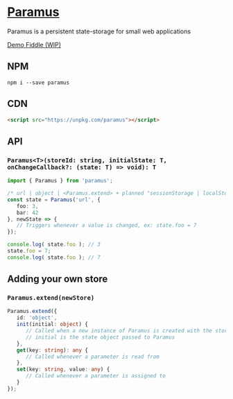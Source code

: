 # [Paramus](https://www.npmjs.com/package/paramus)

Paramus is a persistent state-storage for small web applications

[Demo Fiddle (WIP)](https://jsfiddle.net/gh/get/library/pure/Olian04/Paramus/tree/master/demo)

## NPM
```
npm i --save paramus
```

## CDN

```html
<script src="https://unpkg.com/paramus"></script>
```

## API

### `Paramus<T>(storeId: string, initialState: T, onChangeCallback?: (state: T) => void): T`

```ts
import { Paramus } from 'paramus';

/* url | object | <Paramus.extend> + planned "sessionStorage | localStorage | cookie | indexedDB | webSQL"  */
const state = Paramus('url', {
   foo: 3, 
   bar: 42
}, newState => {
   // Triggers whenever a value is changed, ex: state.foo = 7
});

console.log( state.foo ); // 3
state.foo = 7;
console.log( state.foo ); // 7
```

## Adding your own store

### `Paramus.extend(newStore)`

```ts
Paramus.extend({
   id: 'object',
   init(initial: object) {
      // Called when a new instance of Paramus is created with the storeType equal to 'object'
      // initial is the state object passed to Paramus
   },
   get(key: string): any {
      // Called whenever a parameter is read from 
   },
   set(key: string, value: any) {
      // Called whenever a parameter is assigned to
   }
});
```


